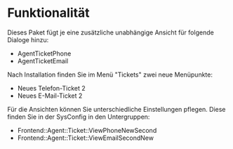 # Funktionalität

Dieses Paket fügt je eine zusätzliche unabhängige Ansicht für folgende Dialoge hinzu:

* AgentTicketPhone
* AgentTicketEmail

Nach Installation finden Sie im Menü "Tickets" zwei neue Menüpunkte:

* Neues Telefon-Ticket 2
* Neues E-Mail-Ticket 2

Für die Ansichten können Sie unterschiedliche Einstellungen pflegen. Diese finden Sie in der SysConfig in den Untergruppen:

* Frontend::Agent::Ticket::ViewPhoneNewSecond
* Frontend::Agent::Ticket::ViewEmailSecondNew
